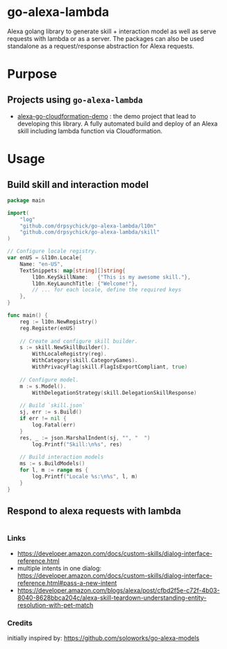 # go-alexa-lambda
Alexa golang library to generate skill + interaction model as well as serve requests with lambda or as a server.
The packages can also be used standalone as a request/response abstraction for Alexa requests.

# Purpose

## Projects using `go-alexa-lambda`
* [alexa-go-cloudformation-demo](https://github.com/DrPsychick/alexa-go-cloudformation-demo) : the demo project that lead to developing this library. A fully automated build and deploy of an Alexa skill including lambda function via Cloudformation. 

# Usage
## Build skill and interaction model
```go
package main

import(
	"log"
	"github.com/drpsychick/go-alexa-lambda/l10n"
	"github.com/drpsychick/go-alexa-lambda/skill"
)

// Configure locale registry.
var enUS = &l10n.Locale{
    Name: "en-US",
    TextSnippets: map[string][]string{
        l10n.KeySkillName:   {"This is my awesome skill."},
        l10n.KeyLaunchTitle: {"Welcome!"},
        // ... for each locale, define the required keys
    },
}

func main() {
    reg := l10n.NewRegistry()
    reg.Register(enUS)
    
    // Create and configure skill builder.
    s := skill.NewSkillBuilder().
        WithLocaleRegistry(reg).
        WithCategory(skill.CategoryGames).
        WithPrivacyFlag(skill.FlagIsExportCompliant, true)
    
    // Configure model.
    m := s.Model().
        WithDelegationStrategy(skill.DelegationSkillResponse)
    
    // Build `skill.json`
    sj, err := s.Build()
    if err != nil {
        log.Fatal(err)
    }
    res, _ := json.MarshalIndent(sj, "", "  ")
        log.Printf("Skill:\n%s", res)
    
    // Build interaction models
    ms := s.BuildModels()
    for l, m := range ms {
        log.Printf("Locale %s:\n%s", l, m)
    }
}
```

## Respond to alexa requests with lambda
```go

```

### Links
* https://developer.amazon.com/docs/custom-skills/dialog-interface-reference.html
* multiple intents in one dialog: https://developer.amazon.com/docs/custom-skills/dialog-interface-reference.html#pass-a-new-intent
* https://developer.amazon.com/blogs/alexa/post/cfbd2f5e-c72f-4b03-8040-8628bbca204c/alexa-skill-teardown-understanding-entity-resolution-with-pet-match

### Credits
initially inspired by: https://github.com/soloworks/go-alexa-models